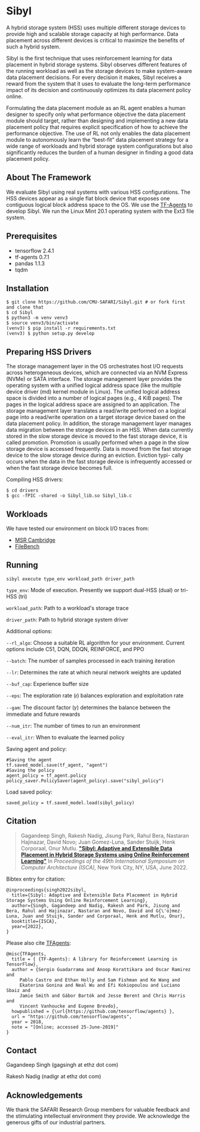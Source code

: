 # Sibyl

A hybrid storage system (HSS) uses multiple different storage devices to provide high and scalable storage capacity at high performance. Data placement across different devices is critical to maximize the benefits of such a hybrid system. 

Sibyl is the first technique that uses reinforcement learning for data placement in hybrid storage systems. Sibyl observes different features of the running workload as well as the storage devices to make system-aware data placement decisions. For every decision it makes, Sibyl receives a reward from the system that it uses to evaluate the long-term performance impact of its decision and continuously optimizes its data placement policy online.

Formulating the data placement module as an RL agent enables a human designer to specify only what performance objective the data placement module should target, rather than designing and implementing a new data placement policy that requires explicit specification of how to achieve the performance objective. The use of RL not only enables the data placement module to autonomously learn the “best-fit” data placement strategy for a wide range of workloads and hybrid storage system configurations but also significantly reduces the burden of a human designer in finding a good data placement policy.

## About The Framework
We evaluate Sibyl using real systems with various HSS configurations. The HSS devices appear as a single flat block device that exposes one contiguous logical block address space to the OS. We use the [TF-Agents](https://github.com/tensorflow/agents) to develop Sibyl. We run the Linux Mint 20.1 operating system with the  Ext3 file system.

## Prerequisites
* tensorflow 2.4.1
* tf-agents 0.7.1
* pandas 1.1.3
* tqdm

## Installation
```
$ git clone https://github.com/CMU-SAFARI/Sibyl.git # or fork first and clone that
$ cd Sibyl
$ python3 -m venv venv3
$ source venv3/bin/activate
(venv3) $ pip install -r requirements.txt
(venv3) $ python setup.py develop
```

## Preparing HSS Drivers
The storage management layer in the OS orchestrates host I/O requests across heterogeneous devices, which are connected via an NVM Express (NVMe) or SATA interface. The storage management layer provides the operating system with a unified logical address space (like the multiple device driver (md) kernel module in Linux). The unified logical address space is divided into a number of logical pages (e.g., 4 KiB pages). The pages in the logical address space are assigned to an application. The storage management layer translates a read/write performed on a logical page into a read/write operation on a target storage device based on the data placement policy. In addition, the storage management layer manages data migration between the storage devices in an HSS. When data currently stored in the slow storage device is moved to the fast storage device, it is called promotion. Promotion is usually performed when a page in the slow storage device is accessed frequently. Data is moved from the fast storage device to the slow storage device during an eviction. Eviction typi- cally occurs when the data in the fast storage device is infrequently accessed or when the fast storage device becomes full.

Compiling HSS drivers:

```
$ cd drivers
$ gcc -fPIC -shared -o Sibyl_lib.so Sibyl_lib.c
```
## Workloads
We have tested our environment on block I/O traces from:

* [MSR Cambridge](http://iotta.snia.org/traces/block-io/388) 
* [FileBench](https://github.com/filebench/filebench)


## Running
```
sibyl execute type_env workload_path driver_path
```
`type_env`: Mode of execution. Presently we support dual-HSS (dual) or tri-HSS (tri)

`workload_path`: Path to a workload's storage trace

`driver_path`: Path to hybrid storage system driver

Additional options: 

`--rl_algo`: Choose a suitable RL algorithm for your environment. Current options include C51, DQN, DDQN, REINFORCE, and PPO

`--batch`: The number of
samples processed in each training iteration

`--lr`:  Determines the rate at
which neural network weights are updated

`--buf_cap`: Experience buffer size

`--eps`: The exploration rate (𝜖) balances exploration and exploitation rate

`--gam`: The discount factor (𝛾) determines the balance between the immediate and future
rewards

`--num_itr`: The number of times to run an environment

`--eval_itr`: When to evaluate the learned policy

Saving agent and policy:

```
#Saving the agent
tf.saved_model.save(tf_agent, "agent")
#Saving the policy
agent_policy = tf_agent.policy
policy_saver.PolicySaver(agent_policy).save("sibyl_policy")
```

Load saved policy:

```
saved_policy = tf.saved_model.load(sibyl_policy)
```
## Citation
>Gagandeep Singh, Rakesh Nadig, Jisung Park, Rahul Bera, Nastaran Hajinazar, David Novo; Juan Gomez-Luna, Sander Stuijk, Henk Corporaal, Onur Mutlu.
[**"Sibyl: Adaptive and Extensible Data Placement in Hybrid Storage Systems using Online Reinforcement Learning"**](https://people.inf.ethz.ch/omutlu/pub/Sibyl_RL-based-data-placement-in-hybrid-storage-systems_isca22.pdf)
In _Proceedings of the 49th International Symposium on Computer Architecture (ISCA),_ New York City, NY, USA, June 2022.

Bibtex entry for citation:

```
@inproceedings{singh2022sibyl,
  title={Sibyl: Adaptive and Extensible Data Placement in Hybrid Storage Systems Using Online Reinforcement Learning},
  author={Singh, Gagandeep and Nadig, Rakesh and Park, Jisung and Bera, Rahul and Hajinazar, Nastaran and Novo, David and G{\'o}mez-Luna, Juan and Stuijk, Sander and Corporaal, Henk and Mutlu, Onur},
  booktitle={ISCA},
  year={2022},
}
```

Please also cite [TFAgents](https://github.com/tensorflow/agents):

```
@misc{TFAgents,
  title = { {TF-Agents}: A library for Reinforcement Learning in TensorFlow},
  author = {Sergio Guadarrama and Anoop Korattikara and Oscar Ramirez and
     Pablo Castro and Ethan Holly and Sam Fishman and Ke Wang and
     Ekaterina Gonina and Neal Wu and Efi Kokiopoulou and Luciano Sbaiz and
     Jamie Smith and Gábor Bartók and Jesse Berent and Chris Harris and
     Vincent Vanhoucke and Eugene Brevdo},
  howpublished = {\url{https://github.com/tensorflow/agents} },
  url = "https://github.com/tensorflow/agents",
  year = 2018,
  note = "[Online; accessed 25-June-2019]"
}
```
## Contact
Gagandeep Singh (gagsingh at ethz dot com)

Rakesh Nadig (nadigr at ethz dot com)

## Acknowledgements
We thank the SAFARI Research Group members for valuable feedback and the stimulating intellectual environment they provide. We acknowledge the generous gifts of our industrial partners.

